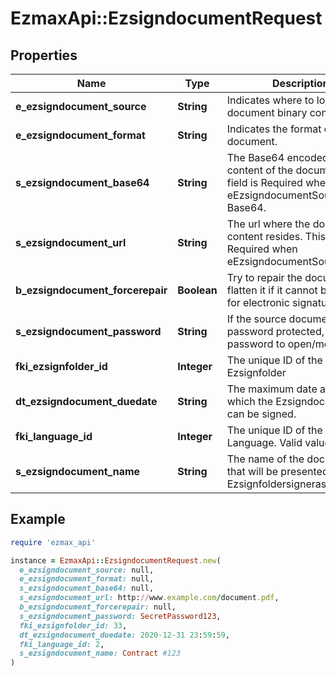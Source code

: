 # EzmaxApi::EzsigndocumentRequest

## Properties

| Name | Type | Description | Notes |
| ---- | ---- | ----------- | ----- |
| **e_ezsigndocument_source** | **String** | Indicates where to look for the document binary content. |  |
| **e_ezsigndocument_format** | **String** | Indicates the format of the document. |  |
| **s_ezsigndocument_base64** | **String** | The Base64 encoded binary content of the document.  This field is Required when eEzsigndocumentSource &#x3D; Base64. | [optional] |
| **s_ezsigndocument_url** | **String** | The url where the document content resides.  This field is Required when eEzsigndocumentSource &#x3D; Url. | [optional] |
| **b_ezsigndocument_forcerepair** | **Boolean** | Try to repair the document or flatten it if it cannot be used for electronic signature.  | [optional][default to true] |
| **s_ezsigndocument_password** | **String** | If the source document is password protected, the password to open/modify it. | [optional][default to &#39;&#39;] |
| **fki_ezsignfolder_id** | **Integer** | The unique ID of the Ezsignfolder |  |
| **dt_ezsigndocument_duedate** | **String** | The maximum date and time at which the Ezsigndocument can be signed. |  |
| **fki_language_id** | **Integer** | The unique ID of the Language.  Valid values:  |Value|Description| |-|-| |1|French| |2|English| |  |
| **s_ezsigndocument_name** | **String** | The name of the document that will be presented to Ezsignfoldersignerassociations |  |

## Example

```ruby
require 'ezmax_api'

instance = EzmaxApi::EzsigndocumentRequest.new(
  e_ezsigndocument_source: null,
  e_ezsigndocument_format: null,
  s_ezsigndocument_base64: null,
  s_ezsigndocument_url: http://www.example.com/document.pdf,
  b_ezsigndocument_forcerepair: null,
  s_ezsigndocument_password: SecretPassword123,
  fki_ezsignfolder_id: 33,
  dt_ezsigndocument_duedate: 2020-12-31 23:59:59,
  fki_language_id: 2,
  s_ezsigndocument_name: Contract #123
)
```

